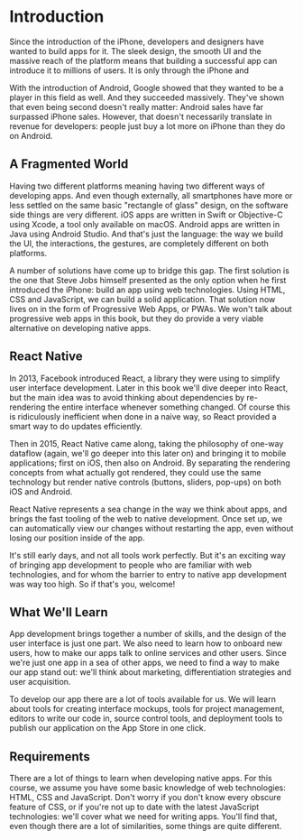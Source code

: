 # Introduction

Since the introduction of the iPhone, developers and designers have wanted to build apps for it. The sleek design, the smooth UI and the massive reach of the platform means that building a successful app can introduce it to millions of users. It is only through the iPhone and

With the introduction of Android, Google showed that they wanted to be a player in this field as well. And they succeeded massively. They've shown that even being second doesn't really matter: Android sales have far surpassed iPhone sales. However, that doesn't necessarily translate in revenue for developers: people just buy a lot more on iPhone than they do on Android.

## A Fragmented World

Having two different platforms meaning having two different ways of developing apps. And even though externally, all smartphones have more or less settled on the same basic "rectangle of glass" design, on the software side things are very different. iOS apps are written in Swift or Objective-C using Xcode, a tool only available on macOS. Android apps are written in Java using Android Studio. And that's just the language: the way we build the UI, the interactions, the gestures, are completely different on both platforms.

A number of solutions have come up to bridge this gap. The first solution is the one that Steve Jobs himself presented as the only option when he first introduced the iPhone: build an app using web technologies. Using HTML, CSS and JavaScript, we can build a solid application. That solution now lives on in the form of Progressive Web Apps, or PWAs. We won't talk about progressive web apps in this book, but they do provide a very viable alternative on developing native apps.

## React Native

In 2013, Facebook introduced React, a library they were using to simplify user interface development. Later in this book we'll dive deeper into React, but the main idea was to avoid thinking about dependencies by re-rendering the entire interface whenever something changed. Of course this is ridiculously inefficient when done in a naive way, so React provided a smart way to do updates efficiently.

Then in 2015, React Native came along, taking the philosophy of one-way dataflow \(again, we'll go deeper into this later on\) and bringing it to mobile applications; first on iOS, then also on Android. By separating the rendering concepts from what actually got rendered, they could use the same technology but render native controls \(buttons, sliders, pop-ups\) on both iOS and Android.

React Native represents a sea change in the way we think about apps, and brings the fast tooling of the web to native development. Once set up, we can automatically view our changes without restarting the app, even without losing our position inside of the app.

It's still early days, and not all tools work perfectly. But it's an exciting way of bringing app development to people who are familiar with web technologies, and for whom the barrier to entry to native app development was way too high. So if that's you, welcome!

## What We'll Learn

App development brings together a number of skills, and the design of the user interface is just one part. We also need to learn how to onboard new users, how to make our apps talk to online services and other users. Since we're just one app in a sea of other apps, we need to find a way to make our app stand out: we'll think about marketing, differentiation strategies and user acquisition.

To develop our app there are a lot of tools available for us. We will learn about tools for creating interface mockups, tools for project management, editors to write our code in, source control tools, and deployment tools to publish our application on the App Store in one click.

## Requirements

There are a lot of things to learn when developing native apps. For this course, we assume you have some basic knowledge of web technologies: HTML, CSS and JavaScript. Don't worry if you don't know every obscure feature of CSS, or if you're not up to date with the latest JavaScript technologies: we'll cover what we need for writing apps. You'll find that, even though there are a lot of similarities, some things are quite different.

